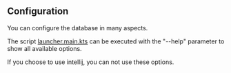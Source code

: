 ## Configuration

You can configure the database in many aspects.

The script [launcher.main.kts](../launcher.main.kts) can be executed with the "--help" parameter to show all available options.

If you choose to use intellij, you can not use these options.
